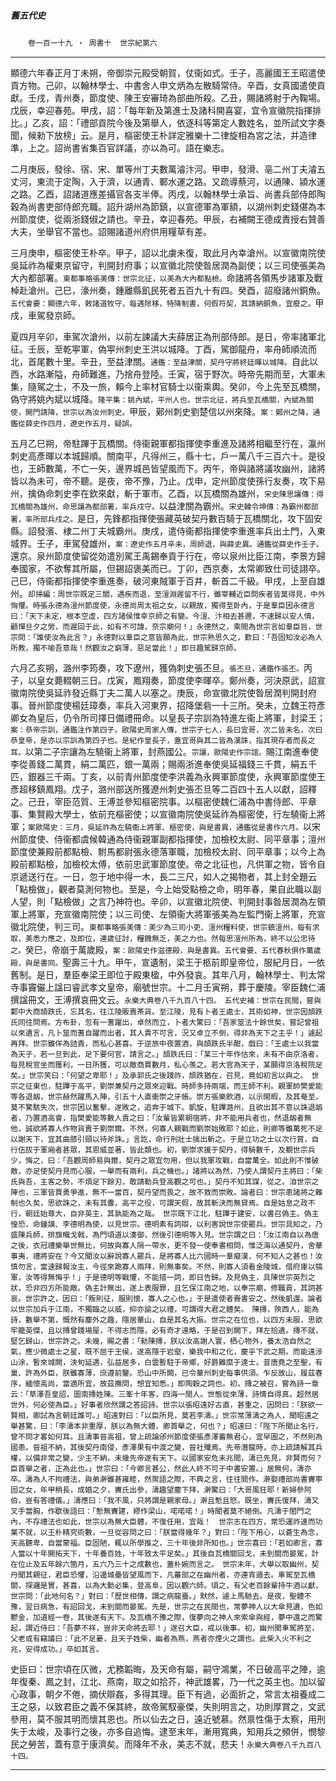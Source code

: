

##### 舊五代史
　　`卷一百一十九 ‧ 周書十`　`世宗紀第六`

* * *

顯德六年春正月丁未朔，帝御崇元殿受朝賀，仗衞如式。壬子，高麗國王王昭遣使貢方物。己卯，以翰林學士、中書舍人申文炳為左散騎常侍。辛酉，女真國遣使貢獻。壬戌，青州奏，節度使、陳王安審琦為部曲所殺。乙丑，賜諸將射于內鞠場。戊辰，幸迎春苑。甲戌，詔：「每年新及第進士及諸科開喜宴，宜令宣徽院指揮排比。」乙亥，詔：「禮部貢院今後及第舉人，依逐科等第定人數姓名，並所試文字奏聞，候勑下放榜」云。是月，樞密使王朴詳定雅樂十二律旋相為宮之法，并造律準，上之。詔尚書省集百官詳議，亦以為可。語在樂志。

二月庚辰，發徐、宿、宋、單等州丁夫數萬濬汴河。甲申，發滑、亳二州丁夫濬五丈河，東流于定陶，入于濟，以通青、鄆水運之路。又疏導蔡河，以通陳、潁水運之路。乙酉，詔諸道應差攝官各支半俸。丙戌，以翰林學士承旨、尚書兵部侍郎陶穀為尚書吏部侍郎充職。詔升湖州為節鎮，以宣德軍為軍額，以湖州刺史錢偡為本州節度使，從兩浙錢俶之請也。辛丑，幸迎春苑。甲辰，右補闕王德成責授右贊善大夫，坐舉官不當也。詔賜諸道州府供用糧草有差。

三月庚申，樞密使王朴卒。甲子，詔以北虜未復，取此月內幸滄州。以宣徽南院使吳延祚為權東京留守，判開封府事；以宣徽北院使昝居潤為副使；以三司使張美為大內都部署。`東都事略張美傳：世宗北征，以美為大內都點檢。`命諸將各領馬步諸軍及戰棹赴滄州。己巳，濠州奏，鍾離縣飢民死者五百九十有四。癸酉，詔廢諸州銅魚。`五代會要：顯德六年，敕諸道牧守，每遇除移，特降制書，何假符契，其請納銅魚，宜廢之。`甲戌，車駕發京師。

夏四月辛卯，車駕次滄州，以前左諫議大夫薛居正為刑部侍郎。是日，帝率諸軍北征。壬辰，至乾寕軍，偽寕州刺史王洪以城降。丁酉，駕御龍舟，率舟師順流而北，首尾數十里。辛丑，至益津關。`通鑑：至益津關，契丹守將終廷暉以城降。`自此以西，水路漸隘，舟師難進，乃捨舟登陸。壬寅，宿于野次。時帝先期而至，大軍未集，隨駕之士，不及一旅，賴今上率材官騎士以衞乘輿。癸卯，今上先至瓦橋關，偽守將姚內斌以城降。`隆平集：姚內斌，平州人也。世宗北征，將兵至瓦橋關，內斌為關使，開門請降，世宗以為汝州刺史。`甲辰，鄚州刺史劉楚信以州來降。`案：鄚州之降，通鑑從薛史作四月，遼史作五月，疑誤。`

五月乙巳朔，帝駐蹕于瓦橋關。侍衞親軍都指揮使李重進及諸將相繼至行在，瀛州刺史高彥暉以本城歸順。關南平，凡得州三，縣十七，戶一萬八千三百六十。是役也，王師數萬，不亡一矢，邊界城邑皆望風而下。丙午，帝與諸將議攻幽州，諸將皆以為未可，帝不聽。是夜，帝不豫，乃止。戊申，定州節度使孫行友奏，攻下易州，擒偽命刺史李在欽來獻，斬于軍市。乙酉，以瓦橋關為雄州，`宋史陳思讓傳：得瓦橋關為雄州，命思讓為都部署，率兵戍守。`以益津關為霸州。`宋史韓令坤傳：為霸州都部署，率所部兵戍之。`是日，先鋒都指揮使張藏英破契丹數百騎于瓦橋關北，攻下固安縣。詔發濱、棣二州丁夫城霸州。庚戌，遣侍衞都指揮使李重進率兵出土門，入東城界。壬子，車駕發雄州，`案：遼史作五月辛未，周師退，與薛史異。通鑑從薛史作壬子。`還京。泉州節度使留從効遣別駕王禹錫奉貢于行在，帝以泉州比臣江南，李景方歸奉國家，不欲奪其所屬，但錫詔褒美而已。丁卯，西京奏，太常卿致仕司徒詡卒。己巳，侍衞都指揮使李重進奏，破河東賊軍于百井，斬首二千級。甲戌，上至自雄州。`却掃編：周世宗既定三關，遇疾而退，至澶淵遲留不行，雖宰輔近臣問疾者皆莫得見，中外恟懼。時張永德為澶州節度使，永德尚周太祖之女，以親故，獨得至卧內，于是羣臣因永德言曰：「天下未定，根本空虛，四方諸侯惟幸京師之有變。今澶、汴相去甚邇，不速歸以安人情，顧憚旦夕之勞，而遲回于此，如有不可諱，奈宗廟何！」永德然之，乘間為世宗言如羣臣旨，世宗問：「誰使汝為此言？」永德對以羣臣之意皆願為此，世宗熟思久之，歎曰：「吾固知汝必為人所教，獨不喻吾意哉！然觀汝之窮薄，惡足當此！」即日趣駕歸京師。`

六月乙亥朔，潞州李筠奏，攻下遼州，獲偽刺史張丕旦。`張丕旦，通鑑作張丕。`丙子，以皇女薨輟朝三日。戊寅，鳳翔奏，節度使李暉卒。鄭州奏，河決原武，詔宣徽南院使吳延祚發近縣丁夫二萬人以塞之。庚辰，命宣徽北院使昝居潤判開封府事。晉州節度使楊廷璋奏，率兵入河東界，招降堡砦一十三所。癸未，立魏王符彥卿女為皇后，仍令所司擇日備禮冊命。以皇長子宗訓為特進左衞上將軍，封梁王；`案：恭帝宗訓，通鑑注作第四子。歐陽史周家人傳，世宗子七人，長曰宜哥，次二皆未名，次曰恭皇帝，是亦以宗訓為第四子也。是紀作皇長子，蓋宜哥與其二皆為漢誅，指其現存者而長之耳。`以第二子宗讓為左驍衞上將軍，封燕國公。`宗讓，歐陽史作宗誼。`賜江南進奉使李從善錢二萬貫，絹二萬匹，銀一萬兩；賜兩浙進奉使吳延福錢三千貫，絹五千匹，銀器三千兩。丁亥，以前青州節度使李洪義為永興軍節度使，永興軍節度使王彥超移鎮鳳翔。戊子，潞州部送所獲遼州刺史張丕旦等二百四十五人以獻，詔釋之。己丑，宰臣范質、王溥並參知樞密院事。以樞密使魏仁浦為中書侍郎、平章事、集賢殿大學士，依前充樞密使；以宣徽南院使吳延祚為樞密使，行左驍衞上將軍；`案歐陽史：三月，吳延祚為左驍衞上將軍、樞密使，與是書異，通鑑從是書作六月。`以宋州節度使、侍衞都虞候韓通為侍衞親軍副都指揮使，加檢校太尉、同平章事；澶州節度使兼殿前都點檢、駙馬都尉張永德落軍職，加檢校太尉、同平章事；以今上為殿前都點檢，加檢校太傅，依前忠武軍節度使。帝之北征也，凡供軍之物，皆令自京遞送行在。一日，忽于地中得一木，長二三尺，如人之揭物者，其上封全題云「點檢做」，觀者莫測何物也。至是，今上始受點檢之命，明年春，果自此職以副人望，則「點檢做」之言乃神符也。辛卯，以宣徽北院使、判開封事昝居潤為左領軍上將軍，充宣徽南院使；以三司使、左領衞大將軍張美為左監門衞上將軍，充宣徽北院使，判三司。`東都事略張美傳：美少為三司小吏、澶州糧料使，世宗鎮澶州，每有求取，美悉力應之，及即位，連歲征討，糧餽無乏，美之力也。然每思澶州所為，終不以公忠待之。`癸巳，帝崩于萬歲殿，`案：歐陽史作滋德殿，與是書異。五代會要、五代春秋俱作萬歲殿，與是書同。`聖壽三十九。甲午，宣遺制，梁王于柩前即皇帝位，服紀月日，一依舊制。是日，羣臣奉梁王即位于殿東楹，中外發哀。其年八月，翰林學士、判太常寺事竇儼上諡曰睿武孝文皇帝，廟號世宗。十二月壬寅朔，葬于慶陵。宰臣魏仁浦撰諡冊文，王溥撰哀冊文云。`永樂大典卷八千九百八十四。　五代史補：世宗在民間，嘗與鄴中大商頡跌氏，忘其名，往江陵販賣茶貨。至江陵，見有卜者王處士，其術如神，世宗因頡跌氏同往問焉。方布卦，忽有一蓍躍出，卓然而立，卜者大驚曰：「吾家筮法十餘世矣，嘗記曾祖以來遺言，凡卜筮而蓍自躍而出者，其人貴不可言，況又卓立不倒，得非為天下之主乎！」遽起再拜。世宗雖佯為詰責，而私心甚喜。于逆旅中夜置酒，與頡跌氏半酣，戲曰：「王處士以我當為天子，若一旦到此，足下要何官，請言之。」頡跌氏曰：「某三十年作估來，未有不由京洛者，每見稅官坐而獲利，一日所獲，可以敵商賈數月，私心羨之。若大官為天子，某願得京洛稅院足矣。」世宗笑曰：「何望之卑耶！」及承郭氏之後踐祚，頡跌猶在，召見，竟如初言以與之。　世宗之征東也，駐蹕于高平，劉崇兼契丹之眾來迎戰。時師多持兩端，而王師不利。親軍帥樊愛能等各退衂，世宗赫然躍馬入陣，引五十人直衝崇之牙帳。崇方張樂飲酒，以示閑暇，及其奄至，莫不驚駭失次，世宗因以奮擊，遂敗之，追奔于城下。凱旋，駐蹕潞州，且欲出其不意以誅退衂者，乃置酒高會，指樊愛能等數人責之曰：「汝輩皆累朝宿將，非不能用兵者也，然退衂者無他，誠欲將寡人作物貨賣于劉崇爾。不然，何寡人親戰而劉崇始敗耶？如此，則卿等雖萬死不足以謝天下，宜其曲膝引頸以待斧誅。」言訖，命行刑壯士擒出斬之。于是立功之士以次行賞，自行伍拔于軍廂者甚眾，其恩威並著，皆此類也。初，劉崇求援于契丹，得騎數千，及覩世宗兵少，悔之，曰：「吾觀周師易與爾，契丹之眾宜勿用，但以我軍攻戰，自當萬全。如此則不惟破敵，亦足使契丹見而心服，一舉而有兩利，兵之機也。」諸將以為然，乃使人謂契丹主將曰：「柴氏與吾，主客之勢，不煩足下餘刃，敢請勒兵登高觀之可也。」契丹不知其謀，從之。洎世宗之陣也，三軍皆賈勇爭進，無不一當百，契丹望而畏之，故不救而崇敗。論者曰：世宗患諸將之難制也久矣，思欲誅之，未有其釁，高平之役，可謂天假，故其斬決而無貸焉。自是姑息之政不行，朝廷始尊大，自非英主，其孰能為之哉。　世宗既下江北，駐蹕于建安，以書召偽主。偽主惶恐，命鍾謨、李德明為使，以見世宗。德明素有詞辯，以利害說世宗使罷兵。世宗具知之，乃盛陳兵師，排旗幟戈戟，為門頃道以湊御，然後引德明等入見。世宗謂之曰：「汝江南自以為唐之後，衣冠禮樂舉世無比，何故與寡人隔一帶水，更不發一使奉書相問，惟泛海以通契丹，舍華事夷，禮將安在？今又聞汝以辭說寡人罷兵，是將寡人比六國時一羣癡漢，何不知人之甚也！汝慎勿言，當速歸報汝主，今徑來跪寡人兩拜，則無事矣。不然，則寡人須看金陵城，借府庫以犒軍，汝等得無悔乎！」于是德明等戰懼，不能措一詞，即日告歸。及見偽主，具陳世宗英烈之狀，恐非四方所能敵。偽主計無出，遂上表服罪，且乞保江南之地，以奉宗廟，修職貢，其詞甚哀。世宗許之，因曰：「叛則征，服則懷，寡人之心也。」于是遣使者賫書安之，然後凱還。論者以世宗加兵于江南，不獨臨之以威，抑亦諭之以禮，可謂得大君之體矣。　陳摶，陝西人，能為詩，數舉不第，慨然有塵外之趣，隱居華山，自是其名大振。世宗之在位也，以四方未服，思欲牢籠英傑，且以摶曾踐場屋，不得志而隱，必有奇才遠略，于是召到闕下，拜左拾遺。摶不就，堅乞歸山，世宗許之。未幾，賜之書：「勑陳摶，朕以汝高謝人寰，栖心物外，養太浩自然之氣，應少微處士之星，既不屈于王侯，遂高隱于岩壑，樂我中和之化，慶乎下武之期。而能遠涉山涂，暫來城闕，浹旬延遇，弘益居多，白雲暫駐于帝鄉，好爵難縻于達士。昔唐堯之至聖，有巢、許為外臣，朕雖寡薄，庶遵前鑒。恐山中所闕，已令華州刺史每事供須。乍反故山，履茲春序，緬懷高尚，當適所宜，故茲撫問，想宜知悉。」即陶穀之詞也。初，摶之被召，嘗為詩一章云：「草澤吾皇詔，圖南摶姓陳。三峯十年客，四海一閒人。世態從來薄，詩情自得真。超然居世外，何必使為臣。」好事者欣然謂之答詔詩。世宗以張昭遠好古直，甚重之，因問曰：「朕欲一賢相，卿試為言朝廷誰可。」昭遠對曰：「以臣所見，莫若李濤。」世宗常薄濤之為人，聞昭遠之舉甚驚，曰：「李濤本非重厚，朕以為無大體，卿首舉之，何也？」昭遠曰：「陛下所聞止名行，曾不問才畧如何耳。且濤事晉高祖，曾上疏論邠州節度使張彥澤蓄無君心，宜早圖之，不然則為國患。晉祖不納，其後契丹南侵，彥澤果有中渡之變，晉社殲焉。先帝潛龍時，亦上疏請解其兵權，以備非常之變，少主不納，未幾先帝遂有天下。以國家安危未兆間，濤已先見，非賢而何？臣首舉之者，正為此也。」世宗曰：「今卿言甚公，然此人終不可于中書安置。」居無何，濤亦卒。濤為人不拘禮法，與弟澣雖甚雍睦，然聚語之際，不典之言，往往間作。澣娶禮部尚書竇寕固之女，年甲稍長，成婚之夕，竇氏出參，濤趣望塵下拜，澣驚曰：「大哥風狂耶！新婦參阿伯，豈有答禮儀。」濤應曰：「我不風，只將謂是親家母。」澣且慙且怒。既坐，竇氏復拜，濤又叉手當胸，作歇後語曰：「慙無竇建，繆作梁山，喏喏喏！」時聞者莫不絕倒。凡濤于閨門之內，不存禮法也如此，世宗以為無大臣體，不復任用，宜哉！　世宗志在四方，常恐運祚速而功業不就，以王朴精究術數，一旦從容問之曰：「朕當得幾年？」對曰：「陛下用心，以蒼生為念，天高聽卑，自當蒙福。臣固陋，輒以所學推之，三十年後非所知也。」世宗喜曰：「若如卿言，寡人當以十年開拓天下，十年養百姓，十年致太平足矣。」其後自瓦橋關回戈，未到關而晏駕，計在位止及五年餘六箇月，五六乃三十之成數也，蓋朴婉而言之。　世宗末年，大舉以取幽州，契丹聞其親征，君臣恐懼，沿邊城壘皆望風而下，凡蕃部之在幽州者，亦連宵遁去。車駕至瓦橋關，探邏是實，甚喜，以為大勳必集，登高阜，因以觀六師。頃之，有父老百餘輩持牛酒以獻，世宗問：「此地何名？」對曰：「歷世相傳，謂之病龍臺。」默然，遽上馬馳去。是夜，聖體不豫，翌日病急，有詔回戈，未到關而晏駕。先是，世宗之在民間也，常夢神人以大傘見遺，色如鬱金，加道經一卷，其後遂有天下。及瓦橋不豫之際，復夢向之神人來索傘與經，夢中還之而驚起，謂近侍曰：「吾夢不祥，豈非天命將去耶！」遂召大臣，戒以後事。初，幽州聞車駕將至，父老或有竊議曰：「此不足憂，且天子姓柴，幽者為燕，燕者亦煙火之謂也。此柴入火不利之兆，安得成功。」卒如其言。`

史臣曰：世宗頃在仄微，尤務韜晦，及天命有屬，嗣守鴻業，不日破高平之陣，逾年復秦、鳳之封，江北、燕南，取之如拾芥，神武雄畧，乃一代之英主也。加以留心政事，朝夕不倦，摘伏辯姦，多得其理。臣下有過，必面折之，常言太祖養成二王之惡，以致君臣之義不保其終，故帝駕馭豪傑，失則明言之，功則厚賞之，文武參用，莫不服其明而懷其恩也。所以仙去之日，遠近號慕。然禀性傷于太察，用刑失于太峻，及事行之後，亦多自追悔。逮至末年，漸用寬典，知用兵之頻併，憫黎民之勞苦，蓋有意于康濟矣。而降年不永，美志不就，悲夫！`永樂大典卷八千九百八十四。`

* * *

